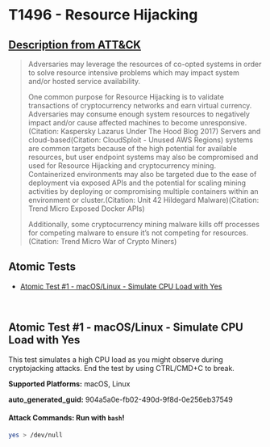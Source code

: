 # T1496 - Resource Hijacking
## [Description from ATT&CK](https://attack.mitre.org/techniques/T1496)
<blockquote>Adversaries may leverage the resources of co-opted systems in order to solve resource intensive problems which may impact system and/or hosted service availability. 

One common purpose for Resource Hijacking is to validate transactions of cryptocurrency networks and earn virtual currency. Adversaries may consume enough system resources to negatively impact and/or cause affected machines to become unresponsive.(Citation: Kaspersky Lazarus Under The Hood Blog 2017) Servers and cloud-based(Citation: CloudSploit - Unused AWS Regions) systems are common targets because of the high potential for available resources, but user endpoint systems may also be compromised and used for Resource Hijacking and cryptocurrency mining. Containerized environments may also be targeted due to the ease of deployment via exposed APIs and the potential for scaling mining activities by deploying or compromising multiple containers within an environment or cluster.(Citation: Unit 42 Hildegard Malware)(Citation: Trend Micro Exposed Docker APIs)

Additionally, some cryptocurrency mining malware kills off processes for competing malware to ensure it’s not competing for resources.(Citation: Trend Micro War of Crypto Miners)</blockquote>

## Atomic Tests

- [Atomic Test #1 - macOS/Linux - Simulate CPU Load with Yes](#atomic-test-1---macoslinux---simulate-cpu-load-with-yes)


<br/>

## Atomic Test #1 - macOS/Linux - Simulate CPU Load with Yes
This test simulates a high CPU load as you might observe during cryptojacking attacks.
End the test by using CTRL/CMD+C to break.

**Supported Platforms:** macOS, Linux


**auto_generated_guid:** 904a5a0e-fb02-490d-9f8d-0e256eb37549






#### Attack Commands: Run with `bash`! 


```bash
yes > /dev/null
```






<br/>
